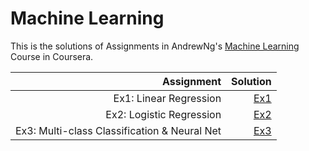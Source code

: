 # Machine Learning

This is the solutions of Assignments in AndrewNg's [Machine Learning](https://www.coursera.org/learn/machine-learning?) Course in Coursera.

Assignment|Solution
--:|--:
Ex1: Linear Regression  |  [Ex1](https://github.com/PeterWrighten/MachineLearning/blob/main/AndrewNG-ML/ex1-LinearR/README.md)
Ex2: Logistic Regression |  [Ex2](https://github.com/PeterWrighten/MachineLearning/blob/main/AndrewNG-ML/ex2-LogisticR/README.md)
Ex3: Multi-class Classification & Neural Net |  [Ex3](https://github.com/PeterWrighten/MachineLearning/blob/main/AndrewNG-ML/ex3-MC%26NN/README.md)
